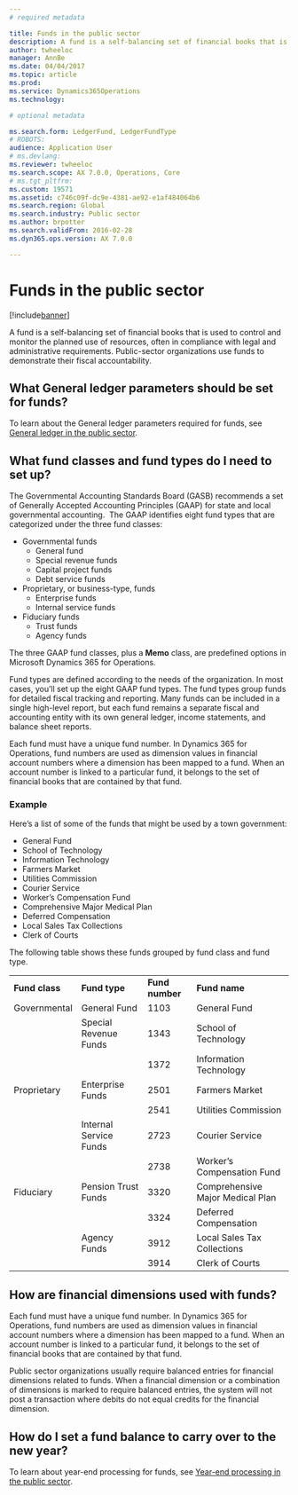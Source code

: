 ```yaml
---
# required metadata

title: Funds in the public sector
description: A fund is a self-balancing set of financial books that is used to control and monitor the planned use of resources, often in compliance with legal and administrative requirements. Public-sector organizations use funds to demonstrate their fiscal accountability.
author: twheeloc
manager: AnnBe
ms.date: 04/04/2017
ms.topic: article
ms.prod: 
ms.service: Dynamics365Operations
ms.technology: 

# optional metadata

ms.search.form: LedgerFund, LedgerFundType
# ROBOTS: 
audience: Application User
# ms.devlang: 
ms.reviewer: twheeloc
ms.search.scope: AX 7.0.0, Operations, Core
# ms.tgt_pltfrm: 
ms.custom: 19571
ms.assetid: c746c09f-dc9e-4381-ae92-e1af484064b6
ms.search.region: Global
ms.search.industry: Public sector
ms.author: brpotter
ms.search.validFrom: 2016-02-28
ms.dyn365.ops.version: AX 7.0.0

---
```


# Funds in the public sector

[!include[banner](../includes/banner.md)]


A fund is a self-balancing set of financial books that is used to control and monitor the planned use of resources, often in compliance with legal and administrative requirements. Public-sector organizations use funds to demonstrate their fiscal accountability.

What General ledger parameters should be set for funds?
-------------------------------------------------------

To learn about the General ledger parameters required for funds, see [General ledger in the public sector](general-ledger-public-sector.md).

## What fund classes and fund types do I need to set up?
The Governmental Accounting Standards Board (GASB) recommends a set of Generally Accepted Accounting Principles (GAAP) for state and local governmental accounting.  The GAAP identifies eight fund types that are categorized under the three fund classes:

-   Governmental funds
    -   General fund
    -   Special revenue funds
    -   Capital project funds
    -   Debt service funds
-   Proprietary, or business-type, funds
    -   Enterprise funds
    -   Internal service funds
-   Fiduciary funds
    -   Trust funds
    -   Agency funds

The three GAAP fund classes, plus a **Memo** class, are predefined options in Microsoft Dynamics 365 for Operations. 

Fund types are defined according to the needs of the organization. In most cases, you’ll set up the eight GAAP fund types. The fund types group funds for detailed fiscal tracking and reporting. Many funds can be included in a single high-level report, but each fund remains a separate fiscal and accounting entity with its own general ledger, income statements, and balance sheet reports. 

Each fund must have a unique fund number. In Dynamics 365 for Operations, fund numbers are used as dimension values in financial account numbers where a dimension has been mapped to a fund. When an account number is linked to a particular fund, it belongs to the set of financial books that are contained by that fund.

### Example

Here’s a list of some of the funds that might be used by a town government:

-   General Fund
-   School of Technology
-   Information Technology
-   Farmers Market
-   Utilities Commission
-   Courier Service
-   Worker’s Compensation Fund
-   Comprehensive Major Medical Plan
-   Deferred Compensation
-   Local Sales Tax Collections
-   Clerk of Courts

The following table shows these funds grouped by fund class and fund type.

|                |                        |                 |                                  |
|----------------|------------------------|-----------------|----------------------------------|
| **Fund class** | **Fund type**          | **Fund number** | **Fund name**                    |
| Governmental   | General Fund           | 1103            | General Fund                     |
|                | Special Revenue Funds  | 1343            | School of Technology             |
|                |                        | 1372            | Information Technology           |
| Proprietary    | Enterprise Funds       | 2501            | Farmers Market                   |
|                |                        | 2541            | Utilities Commission             |
|                | Internal Service Funds | 2723            | Courier Service                  |
|                |                        | 2738            | Worker’s Compensation Fund       |
| Fiduciary      | Pension Trust Funds    | 3320            | Comprehensive Major Medical Plan |
|                |                        | 3324            | Deferred Compensation            |
|                | Agency Funds           | 3912            | Local Sales Tax Collections      |
|                |                        | 3914            | Clerk of Courts                  |

## How are financial dimensions used with funds?
Each fund must have a unique fund number. In Dynamics 365 for Operations, fund numbers are used as dimension values in financial account numbers where a dimension has been mapped to a fund. When an account number is linked to a particular fund, it belongs to the set of financial books that are contained by that fund. 

Public sector organizations usually require balanced entries for financial dimensions related to funds. When a financial dimension or a combination of dimensions is marked to require balanced entries, the system will not post a transaction where debits do not equal credits for the financial dimension.

## How do I set a fund balance to carry over to the new year?
To learn about year-end processing for funds, see [Year-end processing in the public sector](year-end-processing-public-sector.md).



